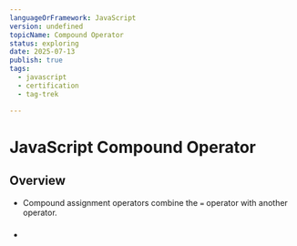 ```yaml
---
languageOrFramework: JavaScript
version: undefined
topicName: Compound Operator
status: exploring
date: 2025-07-13
publish: true
tags:
  - javascript
  - certification
  - tag-trek

---
```

# JavaScript Compound Operator
## Overview
- Compound assignment operators combine the `=` operator with another operator.
###
- 

